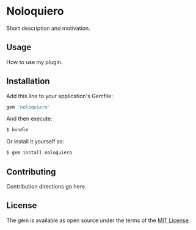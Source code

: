 # Noloquiero
Short description and motivation.

## Usage
How to use my plugin.

## Installation
Add this line to your application's Gemfile:

```ruby
gem 'noloquiero'
```

And then execute:
```bash
$ bundle
```

Or install it yourself as:
```bash
$ gem install noloquiero
```

## Contributing
Contribution directions go here.

## License
The gem is available as open source under the terms of the [MIT License](https://opensource.org/licenses/MIT).
